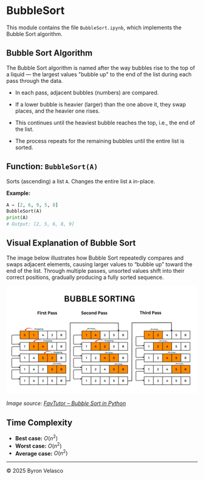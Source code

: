 # BubbleSort

This module contains the file `BubbleSort.ipynb`, which implements the Bubble Sort algorithm.

## Bubble Sort Algorithm

The Bubble Sort algorithm is named after the way bubbles rise to the top of a liquid — the largest values "bubble up" to the end of the list during each pass through the data.

- In each pass, adjacent bubbles (numbers) are compared.

- If a lower bubble is heavier (larger) than the one above it, they swap places, and the heavier one rises.

- This continues until the heaviest bubble reaches the top, i.e., the end of the list.

- The process repeats for the remaining bubbles until the entire list is sorted.

## Function: `BubbleSort(A)`

Sorts (ascending) a list `A`. Changes the entire list `A` in-place.

**Example:**
```python
A = [2, 6, 9, 5, 8]
BubbleSort(A)
print(A)
# Output: [2, 5, 6, 8, 9]
```

## Visual Explanation of Bubble Sort

The image below illustrates how Bubble Sort repeatedly compares and swaps adjacent elements, causing larger values to “bubble up” toward the end of the list.
Through multiple passes, unsorted values shift into their correct positions, gradually producing a fully sorted sequence.

![Merge Sort Visualization](../img/BubbleSort.png)

*Image source: [FavTutor – Bubble Sort in Python](https://favtutor.com/blogs/bubble-sort-python)* 

## Time Complexity

- **Best case:** $O(n^2)$
- **Worst case:** $O(n^2)$
- **Average case:** $O(n^2)$

---

© 2025 Byron Velasco
